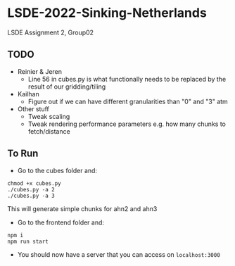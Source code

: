 # LSDE-2022-Sinking-Netherlands
LSDE Assignment 2, Group02

## TODO
- Reinier & Jeren
  - Line 56 in cubes.py is what functionally needs to be replaced by the result of our gridding/tiling
- Kailhan
    - Figure out if we can have different granularities than "0" and "3" atm
- Other stuff
  - Tweak scaling
  - Tweak rendering performance parameters e.g. how many chunks to fetch/distance

## To Run
- Go to the cubes folder and:
```shell
chmod +x cubes.py
./cubes.py -a 2
./cubes.py -a 3
```
This will generate simple chunks for ahn2 and ahn3
- Go to the frontend folder and:
```shell
npm i
npm run start
```
- You should now have a server that you can access on `localhost:3000`

